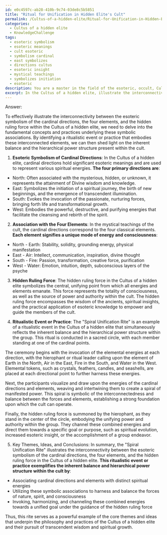 ```yaml
---
id: e0c4597c-ab28-410b-9c74-03de8c5b5851
title: "Ritual for Unification in Hidden Elite's Cult"
permalink: /Cultus-of-a-hidden-elite/Ritual-for-Unification-in-Hidden-Elites-Cult/
categories:
  - Cultus of a hidden elite
  - KnowledgeChallenge
tags:
  - esoteric symbolism
  - esoteric meanings
  - cult esoteric
  - symbolism cardinal
  - east symbolizes
  - directions cultus
  - esoteric insight
  - mystical teachings
  - symbolizes initiation
  - esoteric
description: You are a master in the field of the esoteric, occult, Cultus of a hidden elite and Education. You are a writer of tests, challenges, books and deep knowledge on Cultus of a hidden elite for initiates and students to gain deep insights and understanding from. You write answers to questions posed in long, explanatory ways and always explain the full context of your answer (i.e., related concepts, formulas, examples, or history), as well as the step-by-step thinking process you take to answer the challenges. Be rigorous and thorough, and summarize the key themes, ideas, and conclusions at the end.
excerpt: In the Cultus of a hidden elite, illustrate the interconnectivity between the esoteric symbolism of the cardinal directions, the four elements, and the hidden ruling force by identifying a ritualistic event or practice that simultaneously reflects the inherent balance and the hierarchical power structure within the cult.
---
```

Answer:

To effectively illustrate the interconnectivity between the esoteric symbolism of the cardinal directions, the four elements, and the hidden ruling force within the Cultus of a hidden elite, we need to delve into the fundamental concepts and practices underlying these symbolic associations. By identifying a ritualistic event or practice that embodies these interconnected elements, we can then shed light on the inherent balance and the hierarchical power structure present within the cult.

1. **Esoteric Symbolism of Cardinal Directions**:
In the Cultus of a hidden elite, cardinal directions hold significant esoteric meanings and are used to represent various spiritual energies. **The four primary directions are**:

- North: Often associated with the mysterious, hidden, or unknown, it represents the attainment of Divine wisdom and knowledge.
- East: Symbolizes the initiation of a spiritual journey, the birth of new beginnings, and the emergence of transcendent illumination.
- South: Evokes the invocation of the passionate, nurturing forces, bringing forth life and transformational growth.
- West: Embodies the powerful, destructive, and purifying energies that facilitate the cleansing and rebirth of the spirit.

2. **Association with the Four Elements**:
In the mystical teachings of the cult, the cardinal directions correspond to the four classical elements. **Each element signifies a unique mode of energy and consciousness**:

- North - Earth: Stability, solidity, grounding energy, physical manifestation
- East - Air: Intellect, communication, inspiration, divine thought
- South - Fire: Passion, transformation, creative force, purification
- West - Water: Emotion, intuition, depth, subconscious layers of the psyche

3. **Hidden Ruling Force**:
The hidden ruling force in the Cultus of a hidden elite symbolizes the central, unifying point from which all energies and elements emanate. This force represents the totality of consciousness, as well as the source of power and authority within the cult. The hidden ruling force encompasses the wisdom of the ancients, spiritual insights, and the practical application of esoteric knowledge to empower and guide the members of the cult.

4. **Ritualistic Event or Practice**:
The "Spiral Unification Rite" is an example of a ritualistic event in the Cultus of a hidden elite that simultaneously reflects the inherent balance and the hierarchical power structure within the group. This ritual is conducted in a sacred circle, with each member standing at one of the cardinal points.

The ceremony begins with the invocation of the elemental energies at each direction, with the hierophant or ritual leader calling upon the element of Earth in the North, Air in the East, Fire in the South, and Water in the West. Elemental tokens, such as crystals, feathers, candles, and seashells, are placed at each directional point to further harness these energies.

Next, the participants visualize and draw upon the energies of the cardinal directions and elements, weaving and intertwining them to create a spiral of manifested power. This spiral is symbolic of the interconnectedness and balance between the forces and elements, establishing a strong foundation upon which the cult can operate.

Finally, the hidden ruling force is summoned by the hierophant, as they stand in the center of the circle, embodying the unifying power and authority within the group. They channel these combined energies and direct them towards a specific goal or purpose, such as spiritual evolution, increased esoteric insight, or the accomplishment of a group endeavor.

5. Key Themes, Ideas, and Conclusions:
In summary, the "Spiral Unification Rite" illustrates the interconnectivity between the esoteric symbolism of the cardinal directions, the four elements, and the hidden ruling force in the Cultus of a hidden elite. **This ritualistic event or practice exemplifies the inherent balance and hierarchical power structure within the cult by**:

- Associating cardinal directions and elements with distinct spiritual energies
- Utilizing these symbolic associations to harness and balance the forces of nature, spirit, and consciousness
- Invoking, harmonizing, and channeling these combined energies towards a unified goal under the guidance of the hidden ruling force

Thus, this rite serves as a powerful example of the core themes and ideas that underpin the philosophy and practices of the Cultus of a hidden elite and their pursuit of transcendent wisdom and spiritual growth.
